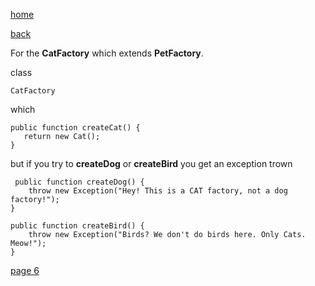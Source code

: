 [home](./page01.md)

[back](./page04.md)

For the **CatFactory** which extends **PetFactory**.

class
```
CatFactory
```
which
```
public function createCat() {
   return new Cat();
}
```
 but if you try to **createDog** or **createBird** you get an exception trown
 
```
 public function createDog() {
    throw new Exception("Hey! This is a CAT factory, not a dog factory!");
}

public function createBird() {
    throw new Exception("Birds? We don't do birds here. Only Cats. Meow!");
}
```



[page 6](./page06.md)
